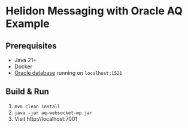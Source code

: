 # Helidon Messaging with Oracle AQ Example

## Prerequisites
* Java 21+ 
* Docker
* [Oracle database](../README.md) running on `localhost:1521`

## Build & Run
1. `mvn clean install`
2. `java -jar aq-websocket-mp.jar`
3. Visit http://localhost:7001

